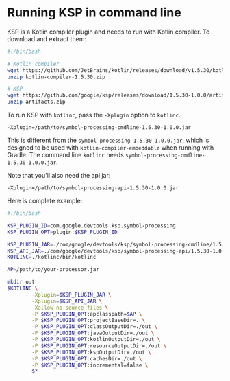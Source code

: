 # Running KSP in command line

KSP is a Kotlin compiler plugin and needs to run with Kotlin compiler. To download and extract them:
```bash
#!/bin/bash

# Kotlin compiler
wget https://github.com/JetBrains/kotlin/releases/download/v1.5.30/kotlin-compiler-1.5.30.zip
unzip kotlin-compiler-1.5.30.zip

# KSP
wget https://github.com/google/ksp/releases/download/1.5.30-1.0.0/artifacts.zip
unzip artifacts.zip
```

To run KSP with `kotlinc`, pass the `-Xplugin` option to `kotlinc`.
```
-Xplugin=/path/to/symbol-processing-cmdline-1.5.30-1.0.0.jar
```
This is different from the `symbol-processing-1.5.30-1.0.0.jar`, which is designed to be used with
`kotlin-compiler-embeddable` when running with Gradle.
The command line `kotlinc` needs `symbol-processing-cmdline-1.5.30-1.0.0.jar`.

Note that you'll also need the api jar:
```
-Xplugin=/path/to/symbol-processing-api-1.5.30-1.0.0.jar
```

Here is complete example:
```bash
#!/bin/bash

KSP_PLUGIN_ID=com.google.devtools.ksp.symbol-processing
KSP_PLUGIN_OPT=plugin:$KSP_PLUGIN_ID

KSP_PLUGIN_JAR=./com/google/devtools/ksp/symbol-processing-cmdline/1.5.30-1.0.0/symbol-processing-cmdline-1.5.30-1.0.0.jar
KSP_API_JAR=./com/google/devtools/ksp/symbol-processing-api/1.5.30-1.0.0/symbol-processing-api-1.5.30-1.0.0.jar
KOTLINC=./kotlinc/bin/kotlinc

AP=/path/to/your-processor.jar

mkdir out
$KOTLINC \
        -Xplugin=$KSP_PLUGIN_JAR \
        -Xplugin=$KSP_API_JAR \
        -Xallow-no-source-files \
        -P $KSP_PLUGIN_OPT:apclasspath=$AP \
        -P $KSP_PLUGIN_OPT:projectBaseDir=. \
        -P $KSP_PLUGIN_OPT:classOutputDir=./out \
        -P $KSP_PLUGIN_OPT:javaOutputDir=./out \
        -P $KSP_PLUGIN_OPT:kotlinOutputDir=./out \
        -P $KSP_PLUGIN_OPT:resourceOutputDir=./out \
        -P $KSP_PLUGIN_OPT:kspOutputDir=./out \
        -P $KSP_PLUGIN_OPT:cachesDir=./out \
        -P $KSP_PLUGIN_OPT:incremental=false \
        $*
```
